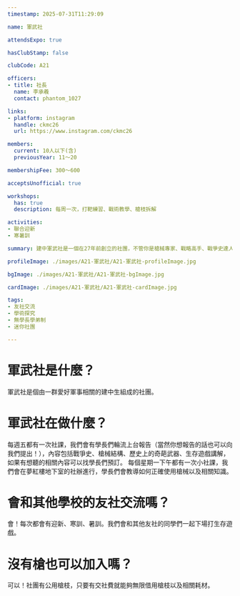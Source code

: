 ```yaml
---
timestamp: 2025-07-31T11:29:09

name: 軍武社

attendsExpo: true

hasClubStamp: false

clubCode: A21

officers:
- title: 社長
  name: 李承羲
  contact: phantom_1027

links:
- platform: instagram
  handle: ckmc26
  url: https://www.instagram.com/ckmc26

members:
  current: 10人以下(含)
  previousYear: 11～20

membershipFee: 300～600

acceptsUnofficial: true

workshops:
  has: true
  description: 每周一次，打靶練習、戰術教學、槍枝拆解

activities:
- 聯合迎新
- 寒暑訓

summary: 建中軍武社是一個在27年前創立的社團，不管你是槍械專家、戰略高手、戰爭史達人、生存遊戲玩家、抑或是戰爭遊戲玩家，軍武社都歡迎您的加入！

profileImage: ./images/A21-軍武社/A21-軍武社-profileImage.jpg

bgImage: ./images/A21-軍武社/A21-軍武社-bgImage.jpg

cardImage: ./images/A21-軍武社/A21-軍武社-cardImage.jpg

tags:
- 友社交流
- 學術探究
- 無學長學弟制
- 迷你社團

---
```


# 軍武社是什麼？
軍武社是個由一群愛好軍事相關的建中生組成的社團。

# 軍武社在做什麼？
每週五都有一次社課，我們會有學長們輪流上台報告（當然你想報告的話也可以向我們提出！），內容包括戰爭史、槍械結構、歷史上的奇葩武器、生存遊戲講解，如果有想聽的相關內容可以找學長們預訂。
每個星期一下午都有一次小社課，我們會在夢紅樓地下室的社辦進行，學長們會教導如何正確使用槍械以及相關知識。

# 會和其他學校的友社交流嗎？
會！每次都會有迎新、寒訓、暑訓。我們會和其他友社的同學們一起下場打生存遊戲。

# 沒有槍也可以加入嗎？
可以！社團有公用槍枝，只要有交社費就能夠無限借用槍枝以及相關耗材。

